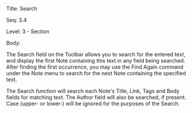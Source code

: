 Title:  Search

Seq:    3.4

Level:  3 - Section

Body: 

The Search field on the Toolbar allows you to search for the entered text, and display the first Note containing this text in any field being searched. After finding the first occurrence, you may use the Find Again command under the Note menu to search for the next Note containing the specified text.

The Search function will search each Note's Title, Link, Tags and Body fields for matching text. The Author field will also be searched, if present. Case (upper- or lower-) will be ignored for the purposes of the Search.
